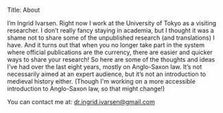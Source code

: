 Title: About

I’m Ingrid Ivarsen. Right now I work at the University of Tokyo as a visiting researcher. I don’t really fancy staying in academia, but I thought it was a shame not to share some of the unpublished research (and translations) I have. And it turns out that when you no longer take part in the system where official publications are the currency, there are easier and quicker ways to share your research! So here are some of the thoughts and ideas I’ve had over the last eight years, mostly on Anglo-Saxon law. It’s not necessarily aimed at an expert audience, but it’s not an introduction to medieval history either. (Though I'm working on a more accessible introduction to Anglo-Saxon law, so that might change!)

You can contact me at: dr.ingrid.ivarsen@gmail.com